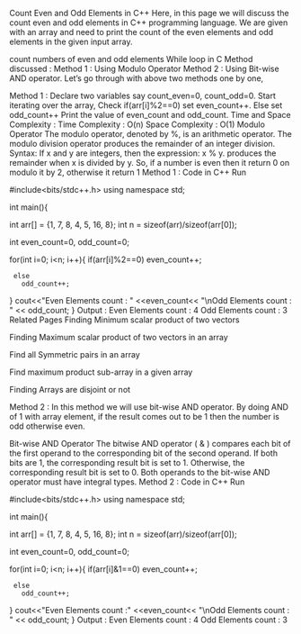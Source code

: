 Count Even and Odd Elements in C++
Here, in this page we will discuss the count even and odd elements in C++ programming language. We are given with an array and need to print the count of the even elements and odd elements in the given input array.

count numbers of even and odd elements
While loop in C
Method discussed :
Method 1 : Using Modulo Operator
Method 2 : Using Bit-wise AND operator.
Let’s go through with above two methods one by one,

Method 1 :
Declare two variables say count_even=0, count_odd=0.
Start iterating over the array,
Check if(arr[i]%2==0) set even_count++.
Else set odd_count++
Print the value of even_count and odd_count.
Time and Space Complexity :
Time Complexity : O(n)
Space Complexity : O(1)
Modulo Operator
The modulo operator, denoted by %, is an arithmetic operator. The modulo division operator produces the remainder of an integer division. Syntax: If x and y are integers, then the expression: x % y. produces the remainder when x is divided by y.
So, if a number is even then it return 0 on modulo it by 2, otherwise it return 1
Method 1  : Code in C++
Run

#include<bits/stdc++.h>
using namespace std;

int main(){

   int arr[] = {1, 7, 8, 4, 5, 16, 8};
   int n = sizeof(arr)/sizeof(arr[0]);

   int even_count=0, odd_count=0;

   for(int i=0; i<n; i++){
     if(arr[i]%2==0)
       even_count++;

     else 
       odd_count++;
   }
   cout<<"Even Elements count : " <<even_count<< "\nOdd Elements count : " << odd_count;
}
Output :
Even Elements count : 4
Odd Elements count : 3
Related Pages
Finding Minimum scalar product of two vectors

Finding Maximum scalar product of two vectors in an array

Find all Symmetric pairs in an array 

Find maximum product sub-array in a given array

Finding Arrays are disjoint or not

Method 2 :
In this method we will use bit-wise AND operator. By doing AND of 1 with array element, if the result comes out to be 1 then the number is odd otherwise even.

Bit-wise AND Operator
The bitwise AND operator ( & ) compares each bit of the first operand to the corresponding bit of the second operand. If both bits are 1, the corresponding result bit is set to 1.
Otherwise, the corresponding result bit is set to 0. Both operands to the bit-wise AND operator must have integral types.
Method 2  : Code in C++
Run

#include<bits/stdc++.h>
using namespace std;

int main(){

   int arr[] = {1, 7, 8, 4, 5, 16, 8};
   int n = sizeof(arr)/sizeof(arr[0]);

   int even_count=0, odd_count=0;

   for(int i=0; i<n; i++){
     if(arr[i]&1==0)
       even_count++;

     else 
       odd_count++;
   }
   cout<<"Even Elements count :" <<even_count<< "\nOdd Elements count : " << odd_count;
}
Output :
Even Elements count : 4
Odd Elements count : 3
